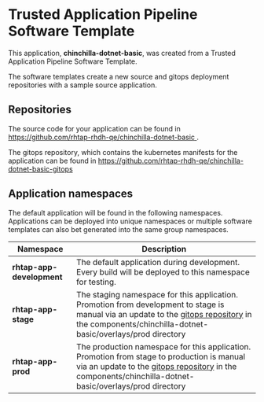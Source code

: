 # Trusted Application Pipeline Software Template

This application, **chinchilla-dotnet-basic**, was created from a Trusted Application Pipeline Software Template.

The software templates create a new source and gitops deployment repositories with a sample source application. 

## Repositories

The source code for your application can be found in [https://github.com/rhtap-rhdh-qe/chinchilla-dotnet-basic ](https://github.com/rhtap-rhdh-qe/chinchilla-dotnet-basic ).
 
The gitops repository, which contains the kubernetes manifests for the application can be found in 
[https://github.com/rhtap-rhdh-qe/chinchilla-dotnet-basic-gitops ](https://github.com/rhtap-rhdh-qe/chinchilla-dotnet-basic-gitops ) 

## Application namespaces 

The default application will be found in the following namespaces. Applications can be deployed into unique namespaces or multiple software templates can also bet generated into the same group namespaces.  

|  Namespace   |  Description   |  
| -------- | -------- |   
| **rhtap-app-development** | The default application during development. Every build will be deployed to this namespace for testing. | 
| **rhtap-app-stage** | The staging namespace for this application. Promotion from development to stage is manual via an update to the [gitops repository](https://github.com/rhtap-rhdh-qe/chinchilla-dotnet-basic-gitops ) in the components/chinchilla-dotnet-basic/overlays/prod directory |  
| **rhtap-app-prod** | The production namespace for this application. Promotion from stage to production is manual via an update to the [gitops repository](https://github.com/rhtap-rhdh-qe/chinchilla-dotnet-basic-gitops ) in the components/chinchilla-dotnet-basic/overlays/prod directory | 